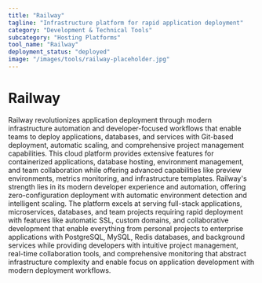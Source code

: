 ```yaml
---
title: "Railway"
tagline: "Infrastructure platform for rapid application deployment"
category: "Development & Technical Tools"
subcategory: "Hosting Platforms"
tool_name: "Railway"
deployment_status: "deployed"
image: "/images/tools/railway-placeholder.jpg"
---
```


# Railway

Railway revolutionizes application deployment through modern infrastructure automation and developer-focused workflows that enable teams to deploy applications, databases, and services with Git-based deployment, automatic scaling, and comprehensive project management capabilities. This cloud platform provides extensive features for containerized applications, database hosting, environment management, and team collaboration while offering advanced capabilities like preview environments, metrics monitoring, and infrastructure templates. Railway's strength lies in its modern developer experience and automation, offering zero-configuration deployment with automatic environment detection and intelligent scaling. The platform excels at serving full-stack applications, microservices, databases, and team projects requiring rapid deployment with features like automatic SSL, custom domains, and collaborative development that enable everything from personal projects to enterprise applications with PostgreSQL, MySQL, Redis databases, and background services while providing developers with intuitive project management, real-time collaboration tools, and comprehensive monitoring that abstract infrastructure complexity and enable focus on application development with modern deployment workflows.